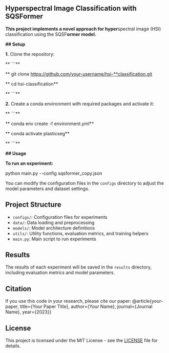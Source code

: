 ## **Hyperspectral Image Classification with SQSForme**r

**This project implements a novel approach for hyper**spectral image (HSI) classification using the SQSF**ormer model.**

**## Setup**

**1.** Clone the repository:

**   ```**

**   git clone https://github.com/your-username/hsi-**classification.git

**   cd hsi-classification**

**   ```**

**2.** Create a conda environment with required packages and activate it:

**   ```**

**   conda env create -f environment.yml**

**   conda activate plasticseg**

**   ```**

**## Usage**

**To run an experiment:**

python main.py --config sqsformer_copy.json

You can modify the configuration files in the `configs` directory to adjust the model parameters and dataset settings.

## Project Structure

- `configs/`: Configuration files for experiments
- `data/`: Data loading and preprocessing
- `models/`: Model architecture definitions
- `utils/`: Utility functions, evaluation metrics, and training helpers
- `main.py`: Main script to run experiments

## Results

The results of each experiment will be saved in the `results` directory, including evaluation metrics and model parameters.

## Citation

If you use this code in your research, please cite our paper: @article{your-paper, title={Your Paper Title}, author={Your Name}, journal={Journal Name}, year={2023}}

## License

This project is licensed under the MIT License - see the [LICENSE](LICENSE) file for details.
